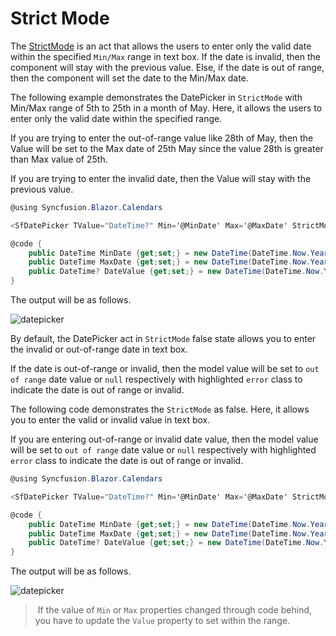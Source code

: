 # Strict Mode

The [StrictMode](https://help.syncfusion.com/cr/blazor/Syncfusion.Blazor.Calendars.SfDatePicker-1.html#Syncfusion_Blazor_Calendars_SfDatePicker_1_StrictMode)
is an act that allows the users to enter only the valid date within the specified `Min/Max` range in text box.
If the date is invalid, then the component will stay with the previous value.
Else, if the date is out of range, then the component will set the date to the Min/Max date.

The following example demonstrates the DatePicker in `StrictMode` with Min/Max range of 5th to 25th in a month of May.
Here, it allows the users to enter only the valid date within the specified range.

If you are trying to enter the out-of-range value like 28th of May,
then the Value will be set to the Max date of 25th May since the value 28th is greater than Max value of 25th.

If you are trying to enter the invalid date, then the Value will stay with the previous value.

```csharp
@using Syncfusion.Blazor.Calendars

<SfDatePicker TValue="DateTime?" Min='@MinDate' Max='@MaxDate' StrictMode=true Value='@DateValue'></SfDatePicker>

@code {
    public DateTime MinDate {get;set;} = new DateTime(DateTime.Now.Year,DateTime.Now.Month,05);
    public DateTime MaxDate {get;set;} = new DateTime(DateTime.Now.Year, DateTime.Now.Month, 25);
    public DateTime? DateValue {get;set;} = new DateTime(DateTime.Now.Year, DateTime.Now.Month, 28);
}
```

The output will be as follows.

![datepicker](./images/strict_mode_true.png)

By default, the DatePicker act in `StrictMode` false state allows you to enter the invalid or out-of-range date in text box.

If the date is out-of-range or invalid, then the model value will be set to `out of range` date
value or `null` respectively with highlighted  `error` class to indicate the date is out of range or invalid.

The following code demonstrates the `StrictMode` as false. Here, it allows you to enter the
valid or invalid value in text box.

If you are entering out-of-range or invalid date value, then the model value will be set to
`out of range` date value or `null` respectively with highlighted  `error` class to indicate
the date is out of range or invalid.

```csharp
@using Syncfusion.Blazor.Calendars

<SfDatePicker TValue="DateTime?" Min='@MinDate' Max='@MaxDate' StrictMode=false Value='@DateValue'></SfDatePicker>

@code {
    public DateTime MinDate {get;set;} = new DateTime(DateTime.Now.Year,DateTime.Now.Month,05);
    public DateTime MaxDate {get;set;} = new DateTime(DateTime.Now.Year, DateTime.Now.Month, 25);
    public DateTime? DateValue {get;set;} = new DateTime(DateTime.Now.Year, DateTime.Now.Month, 28);
}
```

The output will be as follows.

![datepicker](./images/strict_mode.png)

> If the value of `Min` or `Max` properties changed through code behind,
you have to update the `Value` property to set within the range.
